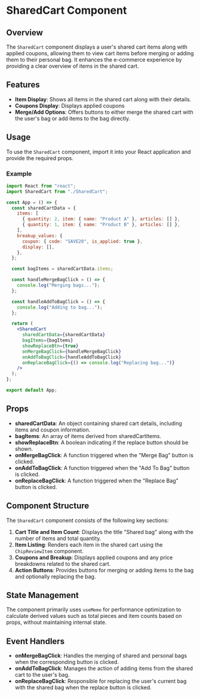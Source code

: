 # SharedCart Component

## Overview

The `SharedCart` component displays a user's shared cart items along with applied coupons, allowing them to view cart items before merging or adding them to their personal bag. It enhances the e-commerce experience by providing a clear overview of items in the shared cart.

## Features

- **Item Display**: Shows all items in the shared cart along with their details.
- **Coupons Display**: Displays applied coupons 
- **Merge/Add Options**: Offers buttons to either merge the shared cart with the user's bag or add items to the bag directly.

## Usage

To use the `SharedCart` component, import it into your React application and provide the required props.

### Example

```jsx
import React from "react";
import SharedCart from "./SharedCart";

const App = () => {
  const sharedCartData = {
    items: [
      { quantity: 2, item: { name: "Product A" }, articles: [] },
      { quantity: 1, item: { name: "Product B" }, articles: [] },
    ],
    breakup_values: {
      coupon: { code: "SAVE20", is_applied: true },
      display: [],
    },
  };

  const bagItems = sharedCartData.items;

  const handleMergeBagClick = () => {
    console.log("Merging bags...");
  };

  const handleAddToBagClick = () => {
    console.log("Adding to bag...");
  };

  return (
    <SharedCart
      sharedCartData={sharedCartData}
      bagItems={bagItems}
      showReplaceBtn={true}
      onMergeBagClick={handleMergeBagClick}
      onAddToBagClick={handleAddToBagClick}
      onReplaceBagClick={() => console.log("Replacing bag...")}
    />
  );
};

export default App;
```

## Props

- **sharedCartData**: An object containing shared cart details, including items and coupon information.
- **bagItems**: An array of items derived from sharedCartItems.
- **showReplaceBtn**: A boolean indicating if the replace button should be shown.
- **onMergeBagClick**: A function triggered when the "Merge Bag" button is clicked.
- **onAddToBagClick**: A function triggered when the "Add To Bag" button is clicked.
- **onReplaceBagClick**: A function triggered when the "Replace Bag" button is clicked.

## Component Structure

The `SharedCart` component consists of the following key sections:

1. **Cart Title and Item Count**: Displays the title "Shared bag" along with the number of items and total quantity.
2. **Item Listing**: Renders each item in the shared cart using the `ChipReviewItem` component.
3. **Coupons and Breakup**: Displays applied coupons and any price breakdowns related to the shared cart.
4. **Action Buttons**: Provides buttons for merging or adding items to the bag and optionally replacing the bag.

## State Management

The component primarily uses `useMemo` for performance optimization to calculate derived values such as total pieces and item counts based on props, without maintaining internal state.

## Event Handlers

- **onMergeBagClick**: Handles the merging of shared and personal bags when the corresponding button is clicked.
- **onAddToBagClick**: Manages the action of adding items from the shared cart to the user's bag.
- **onReplaceBagClick**: Responsible for replacing the user's current bag with the shared bag when the replace button is clicked.